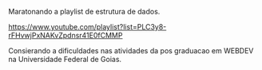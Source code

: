 Maratonando a playlist de estrutura de dados.

https://www.youtube.com/playlist?list=PLC3y8-rFHvwjPxNAKvZpdnsr41E0fCMMP

Consierando a dificuldades nas atividades da pos graduacao em WEBDEV na Universidade Federal de Goias. 
